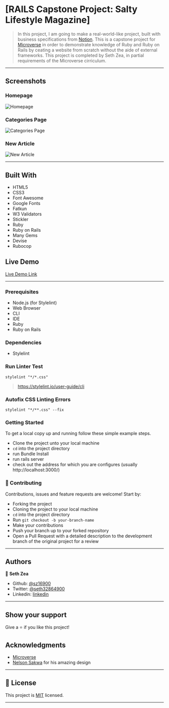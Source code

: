 # [RAILS Capstone Project: Salty Lifestyle Magazine]

> In this project, I am going to make a real-world-like project, built with business specifications from [Notion](https://www.notion.so/Lifestyle-articles-b82a5f10122b4cec924cd5d4a6cf7561). This is a capstone project for [Microverse](https://www.microverse.org/) in order to demonstrate knowledge of Ruby and Ruby on Rails by ceating a website from scratch without the aide of external frameworks. This project is completed by Seth Zea, in partial requirements of the Microverse cirriculum. 

---

## Screenshots

### Homepage
![Homepage](https://github.com/sz16900/rails-capstone/blob/development/app/assets/images/homepage.png?raw=true)

### Categories Page
![Categories Page](https://github.com/sz16900/rails-capstone/blob/development/app/assets/images/categories.png?raw=true)

### New Article
![New Article](https://github.com/sz16900/rails-capstone/blob/development/app/assets/images/writearticle.png?raw=true)


---


## Built With

- HTML5
- CSS3
- Font Awesome
- Google Fonts
- Fatkun
- W3 Validators
- Stickler
- Ruby
- Ruby on Rails
- Many Gems
- Devise
- Rubocop

## Live Demo

[Live Demo Link](https://ancient-harbor-95211.herokuapp.com/)

---


### Prerequisites

- Node.js (for Stylelint)
- Web Browser
- CLI
- IDE
- Ruby
- Ruby on Rails

### Dependencies

- Stylelint

### Run Linter Test

`stylelint "*/*.css"`

> https://stylelint.io/user-guide/cli

### Autofix CSS Linting Errors

`stylelint "*/**.css" --fix`

### Getting Started

To get a local copy up and running follow these simple example steps.
- Clone the project unto your local machine
- `cd` into the project directory
- run Bundle Install
- run rails server
- check out the address for which you are configures (usually http://localhost:3000/)

### 🤝 Contributing

Contributions, issues and feature requests are welcome! Start by:
* Forking the project
* Cloning the project to your local machine
* `cd` into the project directory
* Run `git checkout -b your-branch-name`
* Make your contributions
* Push your branch up to your forked repository
* Open a Pull Request with a detailed description to the development branch of the original project for a review

---

## Authors

👤 **Seth Zea**

- Github: [@sz16900](https://github.com/sz16900)
- Twitter: [@seth32864900](https://twitter.com/seth32864900)
- Linkedin: [linkedin](https://www.linkedin.com/in/seth-zea-9481a8148/)

---

## Show your support

Give a ⭐️ if you like this project!

## Acknowledgments

- [Microverse](https://microverse.org)
- [Nelson Sakwa](https://www.behance.net/gallery/14554909/liFEsTlye-Mobile-version) for his amazing design 

---

## 📝 License

This project is [MIT](lic.url) licensed.

---
